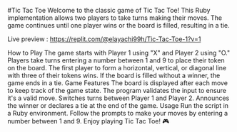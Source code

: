 #Tic Tac Toe
Welcome to the classic game of Tic Tac Toe! This Ruby implementation allows two players to take turns making their moves. The game continues until one player wins or the board is filled, resulting in a tie.

Live preview : https://replit.com/@elayachi99h/Tic-Tac-Toe-1?v=1

How to Play
The game starts with Player 1 using "X" and Player 2 using "O."
Players take turns entering a number between 1 and 9 to place their token on the board.
The first player to form a horizontal, vertical, or diagonal line with three of their tokens wins.
If the board is filled without a winner, the game ends in a tie.
Game Features
The board is displayed after each move to keep track of the game state.
The program validates the input to ensure it's a valid move.
Switches turns between Player 1 and Player 2.
Announces the winner or declares a tie at the end of the game.
Usage
Run the script in a Ruby environment.
Follow the prompts to make your moves by entering a number between 1 and 9.
Enjoy playing Tic Tac Toe! 🎮
